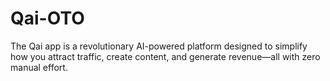 # Qai-OTO
The Qai app is a revolutionary AI-powered platform designed to simplify how you attract traffic, create content, and generate revenue—all with zero manual effort.
